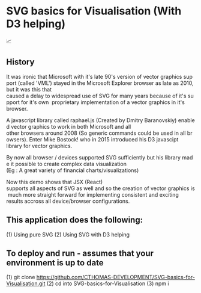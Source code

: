 #  SVG basics for Visualisation (With D3 helping)
 📈

## History
It was ironic that Microsoft with it's late 90's version of vector graphics support (called 'VML') stayed in the Microsoft Explorer browser as late as 2010, but it was this that caused a delay to widespread use of SVG for many years because of it's support for it's own  proprietary implementation of a vector graphics in it's browser. 

A javascript library called raphael.js (Created by Dmitry Baranovskiy) enabled vector graphics to work in both Microsoft and all  other browsers around 2008 (So generic commands could be used in all browsers). Enter Mike Bostock! who in 2015 introduced his D3 javascipt library for vector graphics. 

By now all browser / devices supported SVG sufficiently but his library made it possible to create complex data visualization (Eg : A great variety of financial charts/visualizations)

Now this demo shows that JSX (React) supports all aspects of SVG as well and so the creation of vector graphics is much more straight forward for implementing consistent and exciting results accross all device/browser configurations.

## This application does the following:
(1) Using pure SVG
(2) Using SVG with D3 helping

## To deploy and run - assumes that your environment is up to date
(1) git clone https://github.com/CTHOMAS-DEVELOPMENT/SVG-basics-for-Visualisation.git
(2) cd into SVG-basics-for-Visualisation
(3) npm i